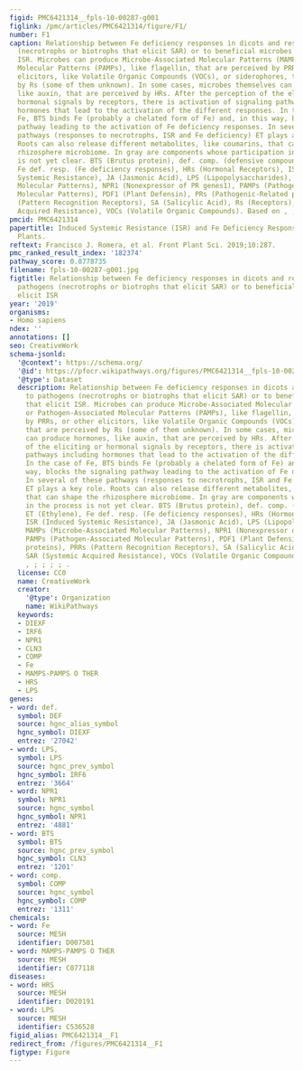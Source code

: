 ```yaml
---
figid: PMC6421314__fpls-10-00287-g001
figlink: /pmc/articles/PMC6421314/figure/F1/
number: F1
caption: Relationship between Fe deficiency responses in dicots and responses to pathogens
  (necrotrophs or biotrophs that elicit SAR) or to beneficial microbes that elicit
  ISR. Microbes can produce Microbe-Associated Molecular Patterns (MAMPs) or Pathogen-Associated
  Molecular Patterns (PAMPs), like flagellin, that are perceived by PRRs, or other
  elicitors, like Volatile Organic Compounds (VOCs), or siderophores, that are perceived
  by Rs (some of them unknown). In some cases, microbes themselves can produce hormones,
  like auxin, that are perceived by HRs. After the perception of the eliciting or
  hormonal signals by receptors, there is activation of signaling pathways including
  hormones that lead to the activation of the different responses. In the case of
  Fe, BTS binds Fe (probably a chelated form of Fe) and, in this way, blocks the signaling
  pathway leading to the activation of Fe deficiency responses. In several of these
  pathways (responses to necrotrophs, ISR and Fe deficiency) ET plays a key role.
  Roots can also release different metabolites, like coumarins, that can shape the
  rhizosphere microbiome. In gray are components whose participation in the process
  is not yet clear. BTS (Brutus protein), def. comp. (defensive compounds), ET (Ethylene),
  Fe def. resp. (Fe deficiency responses), HRs (Hormonal Receptors), ISR (Induced
  Systemic Resistance), JA (Jasmonic Acid), LPS (Lipopolysaccharides), MAMPs (Microbe-Associated
  Molecular Patterns), NPR1 (Nonexpressor of PR genes1), PAMPs (Pathogen-Associated
  Molecular Patterns), PDF1 (Plant Defensin), PRs (Pathogenic-Related proteins), PRRs
  (Pattern Recognition Receptors), SA (Salicylic Acid), Rs (Receptors), SAR (Systemic
  Acquired Resistance), VOCs (Volatile Organic Compounds). Based on , ; ; ; ; .
pmcid: PMC6421314
papertitle: Induced Systemic Resistance (ISR) and Fe Deficiency Responses in Dicot
  Plants.
reftext: Francisco J. Romera, et al. Front Plant Sci. 2019;10:287.
pmc_ranked_result_index: '182374'
pathway_score: 0.8778735
filename: fpls-10-00287-g001.jpg
figtitle: Relationship between Fe deficiency responses in dicots and responses to
  pathogens (necrotrophs or biotrophs that elicit SAR) or to beneficial microbes that
  elicit ISR
year: '2019'
organisms:
- Homo sapiens
ndex: ''
annotations: []
seo: CreativeWork
schema-jsonld:
  '@context': https://schema.org/
  '@id': https://pfocr.wikipathways.org/figures/PMC6421314__fpls-10-00287-g001.html
  '@type': Dataset
  description: Relationship between Fe deficiency responses in dicots and responses
    to pathogens (necrotrophs or biotrophs that elicit SAR) or to beneficial microbes
    that elicit ISR. Microbes can produce Microbe-Associated Molecular Patterns (MAMPs)
    or Pathogen-Associated Molecular Patterns (PAMPs), like flagellin, that are perceived
    by PRRs, or other elicitors, like Volatile Organic Compounds (VOCs), or siderophores,
    that are perceived by Rs (some of them unknown). In some cases, microbes themselves
    can produce hormones, like auxin, that are perceived by HRs. After the perception
    of the eliciting or hormonal signals by receptors, there is activation of signaling
    pathways including hormones that lead to the activation of the different responses.
    In the case of Fe, BTS binds Fe (probably a chelated form of Fe) and, in this
    way, blocks the signaling pathway leading to the activation of Fe deficiency responses.
    In several of these pathways (responses to necrotrophs, ISR and Fe deficiency)
    ET plays a key role. Roots can also release different metabolites, like coumarins,
    that can shape the rhizosphere microbiome. In gray are components whose participation
    in the process is not yet clear. BTS (Brutus protein), def. comp. (defensive compounds),
    ET (Ethylene), Fe def. resp. (Fe deficiency responses), HRs (Hormonal Receptors),
    ISR (Induced Systemic Resistance), JA (Jasmonic Acid), LPS (Lipopolysaccharides),
    MAMPs (Microbe-Associated Molecular Patterns), NPR1 (Nonexpressor of PR genes1),
    PAMPs (Pathogen-Associated Molecular Patterns), PDF1 (Plant Defensin), PRs (Pathogenic-Related
    proteins), PRRs (Pattern Recognition Receptors), SA (Salicylic Acid), Rs (Receptors),
    SAR (Systemic Acquired Resistance), VOCs (Volatile Organic Compounds). Based on
    , ; ; ; ; .
  license: CC0
  name: CreativeWork
  creator:
    '@type': Organization
    name: WikiPathways
  keywords:
  - DIEXF
  - IRF6
  - NPR1
  - CLN3
  - COMP
  - Fe
  - MAMPS-PAMPS O THER
  - HRS
  - LPS
genes:
- word: def.
  symbol: DEF
  source: hgnc_alias_symbol
  hgnc_symbol: DIEXF
  entrez: '27042'
- word: LPS,
  symbol: LPS
  source: hgnc_prev_symbol
  hgnc_symbol: IRF6
  entrez: '3664'
- word: NPR1
  symbol: NPR1
  source: hgnc_symbol
  hgnc_symbol: NPR1
  entrez: '4881'
- word: BTS
  symbol: BTS
  source: hgnc_prev_symbol
  hgnc_symbol: CLN3
  entrez: '1201'
- word: comp.
  symbol: COMP
  source: hgnc_symbol
  hgnc_symbol: COMP
  entrez: '1311'
chemicals:
- word: Fe
  source: MESH
  identifier: D007501
- word: MAMPS-PAMPS O THER
  source: MESH
  identifier: C077118
diseases:
- word: HRS
  source: MESH
  identifier: D020191
- word: LPS
  source: MESH
  identifier: C536528
figid_alias: PMC6421314__F1
redirect_from: /figures/PMC6421314__F1
figtype: Figure
---
```

